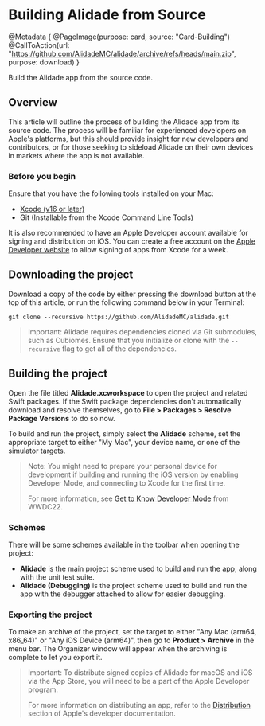 # Building Alidade from Source

@Metadata {
    @PageImage(purpose: card, source: "Card-Building")
    @CallToAction(url: "https://github.com/AlidadeMC/alidade/archive/refs/heads/main.zip", purpose: download)
}

Build the Alidade app from the source code.

## Overview

This article will outline the process of building the Alidade app from
its source code. The process will be familiar for experienced developers
on Apple's platforms, but this should provide insight for new developers
and contributors, or for those seeking to sideload Alidade on their own
devices in markets where the app is not available.


### Before you begin

Ensure that you have the following tools installed on your Mac:

- [Xcode (v16 or later)](https://developer.apple.com/xcode/)
- Git (Installable from the Xcode Command Line Tools)

It is also recommended to have an Apple Developer account available for
signing and distribution on iOS. You can create a free account on the
[Apple Developer website](https://developer.apple.com) to allow signing of
apps from Xcode for a week.

## Downloading the project

Download a copy of the code by either pressing the download button at the
top of this article, or run the following command below in your Terminal:

```
git clone --recursive https://github.com/AlidadeMC/alidade.git
```

> Important: Alidade requires dependencies cloned via Git submodules, such
> as Cubiomes. Ensure that you initialize or clone with the `--recursive`
> flag to get all of the dependencies.

## Building the project

Open the file titled **Alidade.xcworkspace** to open the project and
related Swift packages. If the Swift package dependencies don't
automatically download and resolve themselves, go to
**File > Packages > Resolve Package Versions** to do so now.

To build and run the project, simply select the **Alidade** scheme, set
the appropriate target to either "My Mac", your device name, or one of the
simulator targets.

> Note: You might need to prepare your personal device for development if
> building and running the iOS version by enabling Developer Mode, and
> connecting to Xcode for the first time.
>
> For more information, see 
> [Get to Know Developer Mode](https://developer.apple.com/videos/play/wwdc2022/110344/)
> from WWDC22.

### Schemes

There will be some schemes available in the toolbar when opening the
project:

- **Alidade** is the main project scheme used to build and run the app,
  along with the unit test suite.
- **Alidade (Debugging)** is the project scheme used to build and run the
  app with the debugger attached to allow for easier debugging.

### Exporting the project

To make an archive of the project, set the target to either
"Any Mac (arm64, x86_64)" or "Any iOS Device (arm64)", then go to
**Product > Archive** in the menu bar. The Organizer window will appear
when the archiving is complete to let you export it.

> Important: To distribute signed copies of Alidade for macOS and iOS via
> the App Store, you will need to be a part of the Apple Developer
> program.
>
> For more information on distributing an app, refer to the
> [Distribution](https://developer.apple.com/documentation/xcode/distribution)
> section of Apple's developer documentation.
